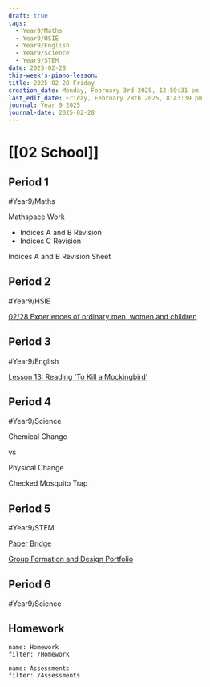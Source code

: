 ```yaml
---
draft: true
tags:
  - Year9/Maths
  - Year9/HSIE
  - Year9/English
  - Year9/Science
  - Year9/STEM
date: 2025-02-28
this-week's-piano-lesson: 
title: 2025 02 28 Friday
creation_date: Monday, February 3rd 2025, 12:59:31 pm
last_edit_date: Friday, February 28th 2025, 8:43:39 pm
journal: Year 9 2025
journal-date: 2025-02-28
---
```


# [[02 School]]

## Period 1

#Year9/Maths

Mathspace Work

- Indices A and B Revision
- Indices C Revision

Indices A and B Revision Sheet

## Period 2

#Year9/HSIE

[02/28 Experiences of ordinary men, women and children](https://classroom.google.com/c/NzQ4ODYwNjMyODE3/a/NzU1NTg0NTMyODcx/details)

## Period 3

#Year9/English

[Lesson 13: Reading 'To Kill a Mockingbird'](https://classroom.google.com/c/NzQyMDEwNTQ1NDIx/m/NzU1ODczNTQwMjk3/details)

## Period 4

#Year9/Science

Chemical Change

vs

Physical Change

Checked Mosquito Trap

## Period 5

#Year9/STEM

[Paper Bridge](https://classroom.google.com/c/NzQ5NTMwMDk1Mzk3/a/NzU1ODgyNDc5NDIw/details)

[Group Formation and Design Portfolio](https://classroom.google.com/c/NzQ5NTMwMDk1Mzk3/a/NzU1NjAyNzIxMjky/details)

## Period 6

#Year9/Science

## Homework

```todoist
name: Homework
filter: /Homework
```

```todoist
name: Assessments
filter: /Assessments
```
